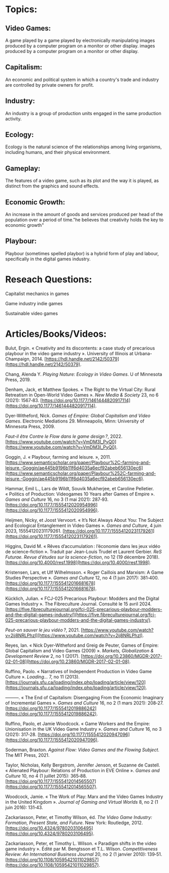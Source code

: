 

# Topics:

## Video Games:

A game played by a game played by electronically manipulating images produced by a computer program on a monitor or other display. images produced by a computer program on a monitor or other display.

## Capitalism:

An economic and political system in which a country's trade and industry are controlled by private owners for profit.

## Industry:

An industry is a group of production units engaged in the same production activity.

## Ecology:

Ecology is the natural science of the relationships among living organisms, including humans, and their physical environment. 

## Gameplay:

The features of a video game, such as its plot and the way it is played, as distinct from the graphics and sound effects.

## Economic Growth:

An increase in the amount of goods and services produced per head of the population over a period of time."he believes that creativity holds the key to economic growth"

## Playbour:

Playbour (sometimes spelled playbor) is a hybrid form of play and labour, specifically in the digital games industry.







# Reseach Questions:



Capitalist mechanics in games

Game industry indie games

Sustainable video games







# Articles/Books/Videos: 



  Bulut, Ergin. « Creativity and its discontents: a case study of precarious playbour in the video game industry ». University of Illinois at Urbana-Champaign, 2014. [https://hdl.handle.net/2142/50379](https://hdl.handle.net/2142/50379).  
    
  Chang, Alenda Y. *Playing Nature: Ecology in Video Games*. U of Minnesota Press, 2019.  
    
  Denham, Jack, et Matthew Spokes. « The Right to the Virtual City: Rural Retreatism in Open-World Video Games ». *New Media & Society* 23, no 6 (2021): 1567‑83. [https://doi.org/10.1177/1461444820917114](https://doi.org/10.1177/1461444820917114).  
    
  Dyer-Witheford, Nick. *Games of Empire: Global Capitalism and Video Games*. Electronic Mediations 29. Minneapolis, Minn: University of Minnesota Press, 2009.  
    
  *Faut-il être Contre le Flow dans le game design ?*, 2022. [https://www.youtube.com/watch?v=VmDM3I_PyQ0](https://www.youtube.com/watch?v=VmDM3I_PyQ0).  
    
  Goggin, J. « Playbour, farming and leisure. », 2011. [https://www.semanticscholar.org/paper/Playbour%2C-farming-and-leisure.-Goggin/ae445b9196b11f6d4035a6ecf92abeb656130ec6](https://www.semanticscholar.org/paper/Playbour%252C-farming-and-leisure.-Goggin/ae445b9196b11f6d4035a6ecf92abeb656130ec6).  
    
  Hammar, Emil L., Lars de Wildt, Souvik Mukherjee, et Caroline Pelletier. « Politics of Production: Videogames 10 Years after Games of Empire ». *Games and Culture* 16, no 3 (1 mai 2021): 287‑93. [https://doi.org/10.1177/1555412020954996](https://doi.org/10.1177/1555412020954996).  
    
  Heijmen, Nicky, et Joost Vervoort. « It’s Not Always About You: The Subject and Ecological Entanglement in Video Games ». *Games and Culture*, 4 juin 2023, 15554120231179261. [https://doi.org/10.1177/15554120231179261](https://doi.org/10.1177/15554120231179261).  
    
  Higgins, David M. « Rêves d’accumulation : l’économie dans les jeux vidéo de science-fiction ». Traduit par Jean-Louis Trudel et Laurent Gerbier. *ReS Futurae. Revue d’études sur la science-fiction*, no 12 (19 décembre 2018). [https://doi.org/10.4000/resf.1998](https://doi.org/10.4000/resf.1998).  
    
  Kristensen, Lars, et Ulf Wilhelmsson. « Roger Caillois and Marxism: A Game Studies Perspective ». *Games and Culture* 12, no 4 (1 juin 2017): 381‑400. [https://doi.org/10.1177/1555412016681678](https://doi.org/10.1177/1555412016681678).  
    
  Kücklich, Julian. « FCJ-025 Precarious Playbour: Modders and the Digital Games Industry ». The Fibreculture Journal. Consulté le 15 avril 2024. [https://five.fibreculturejournal.org/fcj-025-precarious-playbour-modders-and-the-digital-games-industry/](https://five.fibreculturejournal.org/fcj-025-precarious-playbour-modders-and-the-digital-games-industry/).  
    
  *Peut-on sauver le jeu vidéo ?*, 2021. [https://www.youtube.com/watch?v=2ij8NRLPhzI](https://www.youtube.com/watch?v=2ij8NRLPhzI).  
    
  Reyes, Ian. « Nick Dyer-Witheford and Greig de Peuter, Games of Empire: Global Capitalism and Video Games (2009) ». *Markets, Globalization & Development Review* 2, no 1 (2017). [https://doi.org/10.23860/MGDR-2017-02-01-08](https://doi.org/10.23860/MGDR-2017-02-01-08).  
    
  Ruffino, Paolo. « Narratives of Independent Production in Video Game Culture ». *Loading...* 7, no 11 (2013). [https://journals.sfu.ca/loading/index.php/loading/article/view/120](https://journals.sfu.ca/loading/index.php/loading/article/view/120).  
    
  ———. « The End of Capitalism: Disengaging From the Economic Imaginary of Incremental Games ». *Games and Culture* 16, no 2 (1 mars 2021): 208‑27. [https://doi.org/10.1177/1555412019886242](https://doi.org/10.1177/1555412019886242).  
    
  Ruffino, Paolo, et Jamie Woodcock. « Game Workers and the Empire: Unionisation in the UK Video Game Industry ». *Games and Culture* 16, no 3 (2021): 317‑28. [https://doi.org/10.1177/1555412020947096](https://doi.org/10.1177/1555412020947096).  
    
  Soderman, Braxton. *Against Flow: Video Games and the Flowing Subject*. The MIT Press, 2021.  
    
  Taylor, Nicholas, Kelly Bergstrom, Jennifer Jenson, et Suzanne de Castell. « Alienated Playbour: Relations of Production in EVE Online ». *Games and Culture* 10, no 4 (1 juillet 2015): 365‑88. [https://doi.org/10.1177/1555412014565507](https://doi.org/10.1177/1555412014565507).  
    
  Woodcock, Jamie. « The Work of Play: Marx and the Video Games Industry in the United Kingdom ». *Journal of Gaming and Virtual Worlds* 8, no 2 (1 juin 2016): 131‑43.  
    
  Zackariasson, Peter, et Timothy Wilson, éd. *The Video Game Industry: Formation, Present State, and Future*. New York: Routledge, 2012. [https://doi.org/10.4324/9780203106495](https://doi.org/10.4324/9780203106495).  
    
  Zackariasson, Peter, et Timothy L. Wilson. « Paradigm shifts in the video game industry ». Édité par M. Bengtsson et T.L. Wilson. *Competitiveness Review: An International Business Journal* 20, no 2 (1 janvier 2010): 139‑51. [https://doi.org/10.1108/10595421011029857](https://doi.org/10.1108/10595421011029857).  
  

